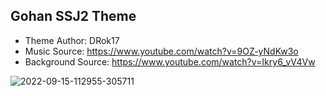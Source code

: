 ## Gohan SSJ2 Theme ##
- Theme Author: DRok17 
- Music Source: https://www.youtube.com/watch?v=9OZ-yNdKw3o
- Background Source: https://www.youtube.com/watch?v=Ikry6_vV4Vw

![2022-09-15-112955-305711](https://user-images.githubusercontent.com/81541725/190725508-f4805498-95fc-49d9-97d2-8b347a649e56.png)
